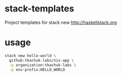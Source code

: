 # stack-templates

Project templates for stack new http://haskellstack.org

# usage

```bash
stack new hello-world \
  github:tkachuk-labs/nix-app \
  -p organization:tkachuk-labs \
  -p env-prefix:HELLO_WORLD
```
